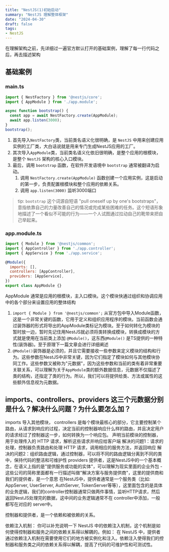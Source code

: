 ```yaml
---
title: "NestJS(1)初始启动"
summary: "NestJS 理解整体框架"
date: "2024-04-30"
draft: false
tags:
- NestJS
---
```


在理解架构之前，先详细过一遍官方默认打开的基础案例，理解了每一行代码之后，再去描述架构

## 基础案例

### main.ts

```javascript
import { NestFactory } from '@nestjs/core';
import { AppModule } from './app.module';

async function bootstrap() {
  const app = await NestFactory.create(AppModule);
  await app.listen(3000);
}
bootstrap();
```

1. 首先导入`NestFactory`类，当前类名语义化很明确，是 `NestJS` 中用来创建应用实例的工厂类，大白话说就是用来专门生成NestJS应用的工厂。
2. 其次导入`AppModule`类，当前类名语义化依旧很明确，是整个应用的根模块，是整个 `NestJS` 架构的核心入口模块。
3. 最后，调用 `bootstrap` 函数，在软件开发语境中 `bootstrap` 通常被翻译为启动。
   1. 调用 `NestFactory.create(AppModule)` 函数创建一个应用实例，这是启动的第一步，负责配置根模块和整个应用的依赖关系。
   2. 调用 `app.listen(3000)` 监听3000端口

> tip: `bootstrap` 这个词源自短语 "pull oneself up by one's bootstraps"，意指依靠自己的力量改善自己的情况或完成某些困难的任务。这个短语形象地描述了一个看似不可能的行为——一个人试图通过拉动自己的靴带来把自己举起来。

### app.module.ts

```javascript
import { Module } from '@nestjs/common';
import { AppController } from './app.controller';
import { AppService } from './app.service';

@Module({
  imports: [],
  controllers: [AppController],
  providers: [AppService],
})
export class AppModule {}
```

AppModule 通常是应用的根模块，主入口模块。这个模块快通过组织和协调应用中的各个部分来设置应用的整体结构

1. `import { Module } from '@nestjs/common';` 从官方包中导入Module函数，这是一个非常关键的函数，它用于定义和组织应用程序的模块。当前函数会通过装饰器的形式将导出的AppModule类标记为模块。至于如何转化为模块的暂时放一边，暂时先记住用NestJS就必须将类转换成模块，转换成模块的方式就是使用在当前类上添加 `@Module()`，这东西`@Module()` 是TS提供的一种特性(装饰器)。至于原理下一篇文章会进行详细阐述
2. `@Module()`装饰器是必须的，并且它需要接收一些参数来定义模块的结构和行为。这些参数在NestJS中非常关键，因为它们指定了模块如何与其他模块协同工作。这些参数又被称为"元数据"，因为这些参数和当前的类有着非常重要关联关系，可以理解为关于`AppModule`类的额外数据信息，元数据不仅描述了类的结构，还指定了类的行为。所以，我们可以将提供给类、方法或属性的这些额外信息视为元数据。

## imports、controllers、providers 这三个元数据分别是什么？解决什么问题？为什么要怎么加？

imports 导入其他模块，
controllers 是每个模块最核心的部分，它主要控制某个路由，从请求到响应的过程，决定当前的控制器响应什么样的路由，并且决定用户的请求经过了控制器这一步，如何转换为一个响应包。
  声明当前模块的控制器，用于处理传入的 HTTP 请求，解析这些请求并响应给客户端
  解决的问题1：请求的处理，控制器负责路由和处理 HTTP 请求，调用相应的服务方法，并返回响应
  解决的问题2：组织路由逻辑，通过控制器，可以将不同的路由逻辑分离到不同的类中，保持代码的整洁和可维护性
providers 提供者，这是NestJS中的一个基本概念，在语义上指的是"提供服务或功能的实体"，可以理解为现实里面的企业外包 - 这些公司的简称里面都有一行描述叫做"解决方案与服务提供商"，这里的提供商和我们的提供者，是一个意思
    在NestJS中，提供者通常是一个服务类（比如: AppServer, UserServer, AuthServer, TokenServer等等），这里面包含的是具体的业务逻辑，我们的controller控制器通常只做两件事情，监听HTTP请求，然后返回NestJS处理完的数据，这中间的业务逻辑通常不在 controller中添加，一般都写在对应的 server中。
<!-- 解决方案与服务提供商 -->
控制器和提供者，是一个依赖和被依赖的关系。


依赖注入机制：
你可以补充说明一下 NestJS 中的依赖注入机制，这个机制是如何使得控制器和服务之间的依赖关系得以解耦的。例如：
在 NestJS 中，提供者通过依赖注入机制在需要使用它们的地方被实例化和注入。依赖注入使得我们的控制器和服务类之间的依赖关系得以解耦，提高了代码的可维护性和可测试性。